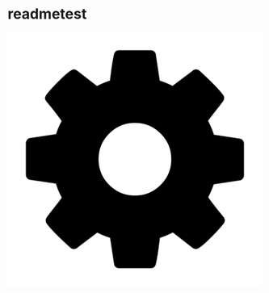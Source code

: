 # readmetest

<img src='https://raw.githubusercontent.com/austinmoffa/readmetest/master/gear.svg'></img>

